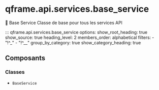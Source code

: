 # qframe.api.services.base_service


🔧 Base Service
Classe de base pour tous les services API


::: qframe.api.services.base_service
    options:
      show_root_heading: true
      show_source: true
      heading_level: 2
      members_order: alphabetical
      filters:
        - "!^_"
        - "!^__"
      group_by_category: true
      show_category_heading: true

## Composants

### Classes

- `BaseService`

